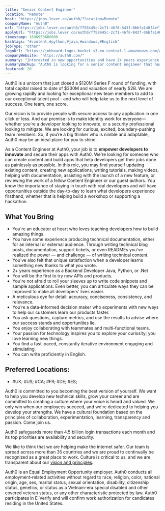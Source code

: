 ```yaml
---
title: "Senior Content Engineer"
location: "Remote"
host: "https://jobs.lever.co/auth0/?location=Remote"
companyName: "Auth0"
url: "https://jobs.lever.co/auth0/f758445c-2c71-46f8-843f-0bbfa140f4ef"
applyUrl: "https://jobs.lever.co/auth0/f758445c-2c71-46f8-843f-0bbfa140f4ef/apply"
timestamp: 1606953600000
hashtags: "#content,#python,#java,#windows,#English"
jobType: "other"
logoUrl: "https://jobboard-logos-bucket.s3.eu-central-1.amazonaws.com/auth0"
companyWebsite: "https://auth0.com/"
summary: "Interested in new opportunities and have 2+ years experience as a Backend Developer Java, Python, or? Auth0 has a job opening for a senior content engineer."
summaryBackup: "Auth0 is looking for a senior content engineer that has experience in: #content, #devsec, #python."
featured: 20
---
```


Auth0 is a unicorn that just closed a $120M Series F round of funding, with total capital raised to date of $330M and valuation of nearly $2B. We are growing rapidly and looking for exceptional new team members to add to our exceptional talent pool - and who will help take us to the next level of success. One team, one score. 

Our vision is to provide people with secure access to any application in one click or less. And our promise is to make identity work for everyone—whether you’re a developer looking to innovate, or a security professional looking to mitigate. We are looking for curious, excited, boundary-pushing team members. So, if you’re a big thinker who is nimble and adaptable, Auth0 may be an ideal place for you to shine.

As a Content Engineer at Auth0, your job is to **empower developers to innovate** and secure their apps with Auth0. We're looking for someone who can create content and build apps that help developers get their jobs done as painlessly as possible. In this role, you may find yourself updating existing content, creating new applications, writing tutorials, making videos, helping with documentation, assisting with the launch of a new feature, or reviewing the work of a fellow Content Engineer or our guest authors. You know the importance of staying in touch with real developers and will have opportunities outside the day-to-day to learn what developers experience firsthand, whether that is helping build a workshop or supporting a hackathon.

## What You Bring

*   You're an educator at heart who loves teaching developers how to build amazing things.
*   You have some experience producing technical documentation, either for an internal or external audience. Through writing technical blog posts, documentation, support tickets, or even READMEs you've realized the power — and challenge — of writing technical content.
*   You’ve also felt that unique satisfaction when a developer learns something new thanks to what you wrote.
*   2+ years experience as a Backend Developer Java, Python, or .Net
*   You will be the first to try new APIs and products.
*   You're not afraid to roll your sleeves up to write code snippets and sample applications. Even better, you can articulate ways they can be improved to make all developers’ lives easier. 
*   A meticulous eye for detail: accuracy, conciseness, consistency, and relevance. 
*   You’re a data-informed decision maker who experiments with new ways to help our customers learn our products faster.
*   You ask questions, capture metrics, and use the results to advise where our success stands and opportunities lie.
*   You enjoy collaborating with teammates and multi-functional teams.
*   Your passion for technology inspires you to explore your curiosity; you love learning new things. 
*   You find a fast-paced, constantly iterative environment engaging and stimulating.
*   You can write proficiently in English.

## Preferred Locations:

*   #UK; #US; #CA; #FR; #DE; #ES;

Auth0 is committed to you becoming the best version of yourself. We want to help you develop new technical skills, grow your career and are committed to creating a culture where your voice is heard and valued. We only win when our employees succeed, and we're dedicated to helping you develop your strengths. We have a cultural foundation based on the principles of collaboration, experimentation, learning, transparency and passion. Come join us.

Auth0 safeguards more than 4.5 billion login transactions each month and its top priorities are availability and security.

We like to think that we are helping make the internet safer. Our team is spread across more than 35 countries and we are proud to continually be recognized as a great place to work. Culture is critical to us, and we are transparent about our [vision and principles](https://auth0.com/blog/the-developer-first-identity-platform-auth0-story-and-future). 

Auth0 is an Equal Employment Opportunity employer. Auth0 conducts all employment-related activities without regard to race, religion, color, national origin, age, sex, marital status, sexual orientation, disability, citizenship status, genetics, or status as a Vietnam-era special disabled and other covered veteran status, or any other characteristic protected by law. Auth0 participates in E-Verify and will confirm work authorization for candidates residing in the United States.
